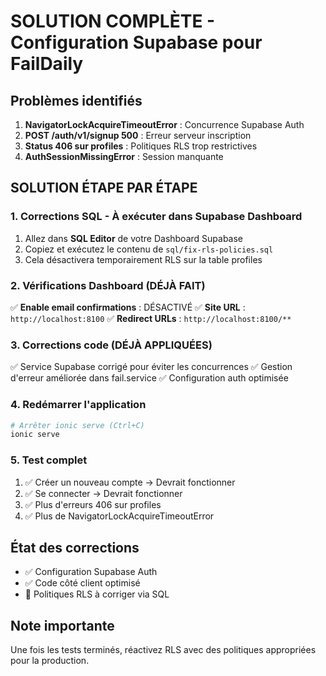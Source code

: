 # SOLUTION COMPLÈTE - Configuration Supabase pour FailDaily

## Problèmes identifiés
1. **NavigatorLockAcquireTimeoutError** : Concurrence Supabase Auth
2. **POST /auth/v1/signup 500** : Erreur serveur inscription
3. **Status 406 sur profiles** : Politiques RLS trop restrictives
4. **AuthSessionMissingError** : Session manquante

## SOLUTION ÉTAPE PAR ÉTAPE

### 1. Corrections SQL - À exécuter dans Supabase Dashboard

1. Allez dans **SQL Editor** de votre Dashboard Supabase
2. Copiez et exécutez le contenu de `sql/fix-rls-policies.sql`
3. Cela désactivera temporairement RLS sur la table profiles

### 2. Vérifications Dashboard (DÉJÀ FAIT)
✅ **Enable email confirmations** : DÉSACTIVÉ
✅ **Site URL** : `http://localhost:8100`
✅ **Redirect URLs** : `http://localhost:8100/**`

### 3. Corrections code (DÉJÀ APPLIQUÉES)
✅ Service Supabase corrigé pour éviter les concurrences
✅ Gestion d'erreur améliorée dans fail.service
✅ Configuration auth optimisée

### 4. Redémarrer l'application
```bash
# Arrêter ionic serve (Ctrl+C)
ionic serve
```

### 5. Test complet
1. ✅ Créer un nouveau compte → Devrait fonctionner
2. ✅ Se connecter → Devrait fonctionner
3. ✅ Plus d'erreurs 406 sur profiles
4. ✅ Plus de NavigatorLockAcquireTimeoutError

## État des corrections
- ✅ Configuration Supabase Auth
- ✅ Code côté client optimisé
- 🔄 Politiques RLS à corriger via SQL

## Note importante
Une fois les tests terminés, réactivez RLS avec des politiques appropriées pour la production.
